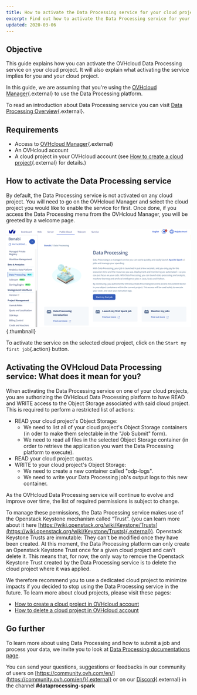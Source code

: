 ```yaml
---
title: How to activate the Data Processing service for your cloud project
excerpt: Find out how to activate the Data Processing service for your cloud project and what are its implications 
updated: 2020-03-06
---
```


## Objective

This guide explains how you can activate the OVHcloud Data Processing service on your cloud project. It will also explain what activating the service implies for you and your cloud project. 

In this guide, we are assuming that you're using the [OVHcloud Manager](https://www.ovh.com/auth/?action=gotomanager&from=https://www.ovh.es/&ovhSubsidiary=es){.external} to use the Data Processing platform. 

To read an introduction about Data Processing service you can visit [Data Processing Overview](/pages/public_cloud/data_analytics/data_processing/00_CONCEPTS_Overview){.external}.

## Requirements 
- Access to [OVHcloud Manager](https://www.ovh.com/auth/?action=gotomanager&from=https://www.ovh.es/&ovhSubsidiary=es){.external}
- An OVHcloud account 
- A cloud project in your OVHcloud account (see [How to create a cloud project](/pages/public_cloud/compute/create_a_public_cloud_project){.external} for details.)

## How to activate the Data Processing service

By default, the Data Processing service is not activated on any cloud project. You will need to go on the OVHcloud Manager and select the cloud project you would like to enable the service for first. Once done, if you access the Data Processing menu from the OVHcloud Manager, you will be greeted by a welcome page.

![Data Processing Contract](images/welcome.png){.thumbnail}

To activate the service on the selected cloud project, click on the `Start my first job`{.action} button.

## Activating the OVHcloud Data Processing service: What does it mean for you?

When activating the Data Processing service on one of your cloud projects, you are authorizing the OVHcloud Data Processing platform to have READ and WRITE access to the Object Storage associated with said cloud project. This is required to  perform a restricted list of actions:

- READ your cloud project's Object Storage:
    - We need to list all of your cloud project's Object Storage containers (in oder to make them selectable in the "Job Submit" form).
    - We need to read all files in the selected Object Storage container (in order to retrieve the application you want the Data Processing platform to execute).
- READ your cloud project quotas.
- WRITE to your cloud project's Object Storage:
    - We need to create a new container called "odp-logs".
    - We need to write your Data Processing job's output logs to this new container.

As the OVHcloud Data Processing service will continue to evolve and improve over time, the list of required permissions is subject to change.

To manage these permissions, the Data Processing service makes use of the Openstack Keystone mechanism called “Trust”. (you can learn more about it here [https://wiki.openstack.org/wiki/Keystone/Trusts](https://wiki.openstack.org/wiki/Keystone/Trusts){.external}).
Openstack Keystone Trusts are immutable: They can't be modified once they have been created. 
At this moment, the Data Processing platform can only create an Openstack Keystone Trust once for a given cloud project and can't delete it.
This means that, for now, the only way to remove the Openstack Keystone Trust created by the Data Processing service is to delete the cloud project where it was applied.

We therefore recommend you to use a dedicated cloud project to minimize impacts if you decided to stop using the Data Processing service in the future.
To learn more about cloud projects, please visit these pages: 

- [How to create a cloud project in OVHcloud account](/pages/public_cloud/compute/create_a_public_cloud_project)
- [How to delete a cloud project in OVHcloud account](/pages/public_cloud/compute/delete_a_project)

## Go further

To learn more about using Data Processing and how to submit a job and process your data, we invite you to look at [Data Processing documentations page](/products/public-cloud-data-analytics-data-processing).

You can send your questions, suggestions or feedbacks in our community of users on [https://community.ovh.com/en/](https://community.ovh.com/en/){.external} or on our [Discord](https://discord.gg/VVvZg8NCQM){.external} in the channel **#dataprocessing-spark**

